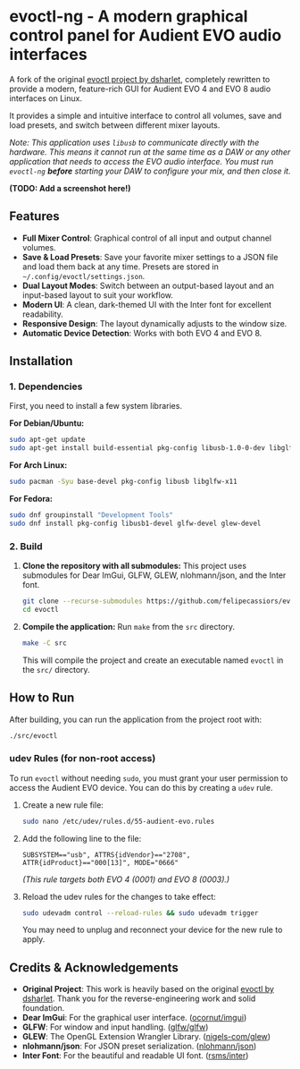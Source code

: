 # evoctl-ng - A modern graphical control panel for Audient EVO audio interfaces

A fork of the original [evoctl project by dsharlet](https://github.com/dsharlet/evoctl), completely rewritten to provide a modern, feature-rich GUI for Audient EVO 4 and EVO 8 audio interfaces on Linux.

It provides a simple and intuitive interface to control all volumes, save and load presets, and switch between different mixer layouts.

*Note: This application uses `libusb` to communicate directly with the hardware. This means it cannot run at the same time as a DAW or any other application that needs to access the EVO audio interface. You must run `evoctl-ng` **before** starting your DAW to configure your mix, and then close it.*

**(TODO: Add a screenshot here!)**

## Features

- **Full Mixer Control**: Graphical control of all input and output channel volumes.
- **Save & Load Presets**: Save your favorite mixer settings to a JSON file and load them back at any time. Presets are stored in `~/.config/evoctl/settings.json`.
- **Dual Layout Modes**: Switch between an output-based layout and an input-based layout to suit your workflow.
- **Modern UI**: A clean, dark-themed UI with the Inter font for excellent readability.
- **Responsive Design**: The layout dynamically adjusts to the window size.
- **Automatic Device Detection**: Works with both EVO 4 and EVO 8.

## Installation

### 1. Dependencies

First, you need to install a few system libraries.

**For Debian/Ubuntu:**
```bash
sudo apt-get update
sudo apt-get install build-essential pkg-config libusb-1.0-0-dev libglfw3-dev libglew-dev
```

**For Arch Linux:**
```bash
sudo pacman -Syu base-devel pkg-config libusb libglfw-x11
```

**For Fedora:**
```bash
sudo dnf groupinstall "Development Tools"
sudo dnf install pkg-config libusb1-devel glfw-devel glew-devel
```

### 2. Build

1.  **Clone the repository with all submodules:**
    This project uses submodules for Dear ImGui, GLFW, GLEW, nlohmann/json, and the Inter font.
    ```bash
    git clone --recurse-submodules https://github.com/felipecassiors/evoctl.git
    cd evoctl
    ```

2.  **Compile the application:**
    Run `make` from the `src` directory.
    ```bash
    make -C src
    ```
    This will compile the project and create an executable named `evoctl` in the `src/` directory.

## How to Run

After building, you can run the application from the project root with:
```bash
./src/evoctl
```

### udev Rules (for non-root access)

To run `evoctl` without needing `sudo`, you must grant your user permission to access the Audient EVO device. You can do this by creating a `udev` rule.

1.  Create a new rule file:
    ```bash
    sudo nano /etc/udev/rules.d/55-audient-evo.rules
    ```

2.  Add the following line to the file:
    ```
    SUBSYSTEM=="usb", ATTRS{idVendor}=="2708", ATTR{idProduct}=="000[13]", MODE="0666"
    ```
    *(This rule targets both EVO 4 (0001) and EVO 8 (0003).)*

3.  Reload the udev rules for the changes to take effect:
    ```bash
    sudo udevadm control --reload-rules && sudo udevadm trigger
    ```
    You may need to unplug and reconnect your device for the new rule to apply.

## Credits & Acknowledgements

- **Original Project**: This work is heavily based on the original [evoctl by dsharlet](https://github.com/dsharlet/evoctl). Thank you for the reverse-engineering work and solid foundation.
- **Dear ImGui**: For the graphical user interface. ([ocornut/imgui](https://github.com/ocornut/imgui))
- **GLFW**: For window and input handling. ([glfw/glfw](https://github.com/glfw/glfw))
- **GLEW**: The OpenGL Extension Wrangler Library. ([nigels-com/glew](https://github.com/nigels-com/glew))
- **nlohmann/json**: For JSON preset serialization. ([nlohmann/json](https://github.com/nlohmann/json))
- **Inter Font**: For the beautiful and readable UI font. ([rsms/inter](https://github.com/rsms/inter))

